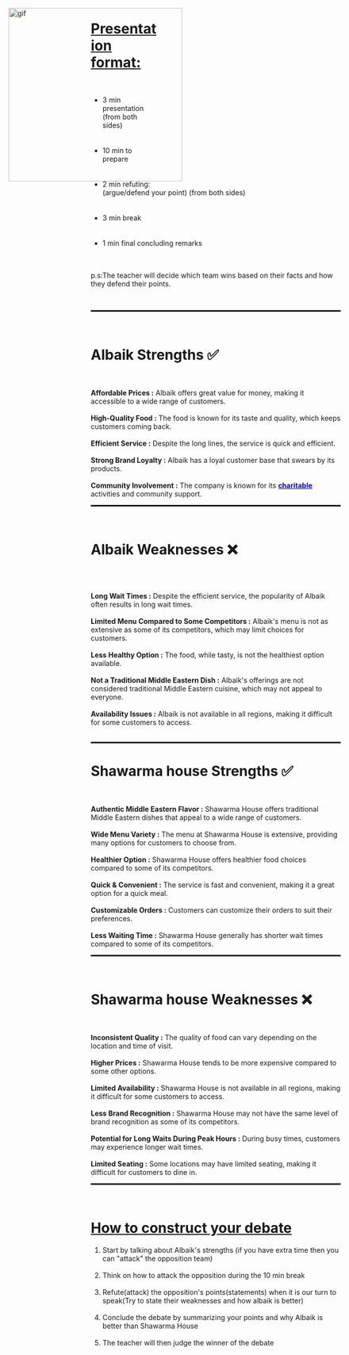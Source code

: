 
<!DOCTYPE html>
<html lang="en">
<head>
    <meta charset="UTF-8">
    <meta name="viewport" content="width=device-width, initial-scale=1.0">
    <title>Debate info</title>
    <style>
  u > b{
    color:blue;
}
#first {
    position:fixed;
    left: 1100px;
    display: inline;
    float: right;
    margin-left: 20px;
}
#second {
    position:relative;
    left: -300px;
    display: inline;
    float: right;
    margin-right: 20px;
}

body {
    background-color: #FADA7A;
}
hr {
    border: 1px solid black;
    
}
    </style>
</head>
<body>
<img id="first" src="file:///C:/Users/User/Downloads/2%20arrow.png" alt="Arrow" width="200" height="200">
<img id="second" src="https://media2.giphy.com/media/v1.Y2lkPTc5MGI3NjExejl6a214czRrZm53cWM1YXRpbjYwMmZnZzdwMnFid2YxMW54MmU0MyZlcD12MV9naWZzX3NlYXJjaCZjdD1n/3EFqqYKZK2Wmq9S3SL/giphy.webp" width="350" height="350" alt="gif">
<p>
<h1><b><u>Presentation format:</u></b></h1>
<br />
</p>
<ul>
<li>
3 min presentation (from both sides)
</li>
<br /><br /><li>
10 min to prepare
</li>
<br /><br />
<li>
2 min refuting: (argue/defend your point) (from both sides)
</li>
<br /><br />
<li>
3 min break 
</li>
<br /><br />
<li>
1 min final concluding remarks
</li>
<br /><br />
</ul>
<p>p.s:The teacher will decide which team wins based on their facts and how they defend their points.</p>
<br /><hr />
</div>
<br />


<h1>Albaik Strengths ✅ </h1>
<br />  
<p><b>Affordable Prices :</b> Albaik offers great value for money, making it accessible to a wide range of customers.
<br /><br />
<b>High-Quality Food :</b> The food is known for its taste and quality, which keeps customers coming back.
<br /><br />
<b>Efficient Service :</b> Despite the long lines, the service is quick and efficient.
<br /><br />
<b>Strong Brand Loyalty :</b> Albaik has a loyal customer base that swears by its products.
<br /><br />
<b>Community Involvement :</b> The company is known for its <u><b>charitable</b></u> activities and community support.
<hr /><br />

<h1>Albaik Weaknesses ❌</h1>
<br /><br />
<p><b>Long Wait Times :</b> Despite the efficient service, the popularity of Albaik often results in long wait times.
<br /><br />
<b>Limited Menu Compared to Some Competitors :</b> Albaik's menu is not as extensive as some of its competitors, which may limit choices for customers.
<br /><br />
<b>Less Healthy Option :</b> The food, while tasty, is not the healthiest option available.
<br /><br />
<b>Not a Traditional Middle Eastern Dish :</b> Albaik's offerings are not considered traditional Middle Eastern cuisine, which may not appeal to everyone.
<br /><br />
<b>Availability Issues :</b> Albaik is not available in all regions, making it difficult for some customers to access.
<br /><br /><hr />

<h1>Shawarma house Strengths ✅</h1>
<br />
<p><b>Authentic Middle Eastern Flavor :</b> Shawarma House offers traditional Middle Eastern dishes that appeal to a wide range of customers.
<br /><br />
<b>Wide Menu Variety :</b> The menu at Shawarma House is extensive, providing many options for customers to choose from.
<br /><br />
<b>Healthier Option :</b> Shawarma House offers healthier food choices compared to some of its competitors.
<br /><br />
<b>Quick & Convenient :</b> The service is fast and convenient, making it a great option for a quick meal.
<br /><br />
<b>Customizable Orders :</b> Customers can customize their orders to suit their preferences.
<br /><br />
<b>Less Waiting Time :</b> Shawarma House generally has shorter wait times compared to some of its competitors.
<hr /><br />

<h1>Shawarma house Weaknesses ❌</h1>
<br />
<p><b>Inconsistent Quality :</b> The quality of food can vary depending on the location and time of visit.
<br /><br />
<b>Higher Prices :</b> Shawarma House tends to be more expensive compared to some other options.
<br /><br />
<b>Limited Availability :</b> Shawarma House is not available in all regions, making it difficult for some customers to access.
<br /><br />
<b>Less Brand Recognition :</b> Shawarma House may not have the same level of brand recognition as some of its competitors.
<br /><br />
<b>Potential for Long Waits During Peak Hours :</b> During busy times, customers may experience longer wait times.
<br /><br />
<b>Limited Seating :</b> Some locations may have limited seating, making it difficult for customers to dine in.
<hr />
<br />
<b><u><h1>How to construct your debate</h1></u></b>
</p>
<p>
<ol>
    <li>Start by talking about Albaik's strengths (if you have extra time then you can "attack" the opposition team)</li>
   <br />
   <li>Think on how to attack the opposition during the 10 min break</li>
   <br />
   <li>Refute(attack) the opposition's points(statements) when it is our turn to speak(Try to state their weaknesses and how albaik is better)</li>
   <br />
   <li>Conclude the debate by summarizing your points and why Albaik is better than Shawarma House</li>
   <br />
   <li>The teacher will then judge the winner of the debate</li>

</ol>
</p>

</body>
</html>
